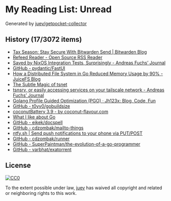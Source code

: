 # My Reading List: Unread

Generated by [juev/getpocket-collector](https://github.com/juev/getpocket-collector)

## History (17/3072 items)

- [Tax Season: Stay Secure With Bitwarden Send | Bitwarden Blog](https://bitwarden.com/blog/tax-season-stay-secure-with-bitwarden-send/)
- [Refeed Reader - Open Source RSS Reader](https://refeedreader.com)
- [Saved by NixOS Integration Tests, Surprisingly - Andreas Fuchs’ Journal](https://boinkor.net/2024/02/saved-by-nixos-integration-tests-surprisingly)
- [GitHub - pydantic/FastUI](https://github.com/pydantic/FastUI)
- [How a Distributed File System in Go Reduced Memory Usage by 90% - JuiceFS Blog](https://juicefs.com/en/blog/engineering/reduce-metadata-memory-usage)
- [The Subtle Magic of tsnet](https://tailscale.dev/blog/tsup-tsnet)
- [tsnsrv, or easily accessing services on your tailscale network - Andreas Fuchs’ Journal](https://boinkor.net/2023/07/tsnsrv-or-easily-accessing-services-on-your-tailscale-network)
- [Golang Profile Guided Optimization (PGO) · Jh123x: Blog, Code, Fun](https://jh123x.com/blog/2024/golang-pgo)
- [GitHub - t0yv0/gobuildsize](https://github.com/t0yv0/gobuildsize)
- [coconutBattery 3.9 - by coconut-flavour.com](https://coconut-flavour.com/coconutbattery/)
- [What I like about Go](https://lu.sagebl.eu/notes/what-i-like-about-go/)
- [GitHub - eikek/docspell](https://github.com/eikek/docspell)
- [GitHub - cdzombak/mailto-things](https://github.com/cdzombak/mailto-things)
- [ntfy.sh | Send push notifications to your phone via PUT/POST](https://ntfy.sh)
- [GitHub - cdzombak/runner](https://github.com/cdzombak/runner)
- [GitHub - SuperPaintman/the-evolution-of-a-go-programmer](https://github.com/SuperPaintman/the-evolution-of-a-go-programmer)
- [GitHub - varbhat/exatorrent](https://github.com/varbhat/exatorrent)

## License

[![CC0](https://mirrors.creativecommons.org/presskit/buttons/88x31/svg/cc-zero.svg)](https://creativecommons.org/publicdomain/zero/1.0/)

To the extent possible under law, [juev](https://github.com/juev) has waived all copyright and related or neighboring rights to this work.
